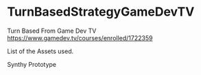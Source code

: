 # TurnBasedStrategyGameDevTV

Turn Based From Game Dev TV https://www.gamedev.tv/courses/enrolled/1722359

List of the Assets used.

Synthy Prototype
